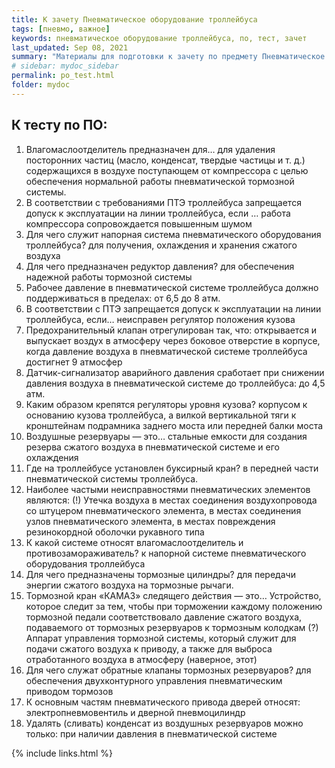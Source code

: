 ```yaml
---
title: К зачету Пневматическое оборудование троллейбуса
tags: [пневмо, важное]
keywords: пневматическое оборудование троллейбуса, по, тест, зачет
last_updated: Sep 08, 2021
summary: "Материалы для подготовки к зачету по предмету Пневматическое оборудование троллейбуса"
# sidebar: mydoc_sidebar
permalink: po_test.html
folder: mydoc
---
```


## К тесту по ПО:
1. Влагомаслоотделитель предназначен для…
для удаления посторонних частиц (масло, конденсат, твердые частицы и т. д.) содержащихся в воздухе поступающем от компрессора с целью обеспечения нормальной работы пневматической тормозной системы.
2. В соответствии с требованиями ПТЭ троллейбуса запрещается допуск к эксплуатации на линии троллейбуса, если …
работа компрессора сопровождается повышенным шумом
3. Для чего служит напорная система пневматического оборудования троллейбуса?
для получения, охлаждения и хранения сжатого воздуха
4. Для чего предназначен редуктор давления?
для обеспечения надежной работы тормозной системы
5. Рабочее давление в пневматической системе троллейбуса должно поддерживаться в пределах:
от 6,5 до 8 атм.
6. В соответствии с ПТЭ запрещается допуск к эксплуатации на линии троллейбуса, если…
неисправен регулятор положения кузова
7. Предохранительный клапан отрегулирован так, что:
открывается и выпускает воздух в атмосферу через боковое отверстие в корпусе, когда давление воздуха в пневматической системе троллейбуса достигнет 9 атмосфер
8. Датчик-сигнализатор аварийного давления сработает при снижении давления воздуха в пневматической системе до троллейбуса:
до 4,5 атм.
9. Каким образом крепятся регуляторы уровня кузова?
корпусом к основанию кузова троллейбуса, а вилкой вертикальной тяги к кронштейнам подрамника заднего моста или передней балки моста
10. Воздушные резервуары — это…
стальные емкости для создания резерва сжатого воздуха в пневматической системе и его охлаждения
11. Где на троллейбусе установлен буксирный кран?
в передней части пневматической системы троллейбуса.
12. Наиболее частыми неисправностями пневматических элементов являются:
(!) Утечка воздуха в местах соединения воздухопровода со штуцером пневматического элемента, в местах соединения узлов пневматического элемента, в местах повреждения резинокордной оболочки рукавного типа
13. К какой системе относят влагомаслоотделитель и противозамораживатель?
к напорной системе пневматического оборудования троллейбуса
14. Для чего предназначены тормозные цилиндры?
для передачи энергии сжатого воздуха на тормозные рычаги.
15. Тормозной кран «КАМАЗ» следящего действия — это…
Устройство, которое следит за тем, чтобы при торможении каждому положению тормозной педали соответствовало давление сжатого воздуха, подаваемого от тормозных резервуаров к тормозным колодкам (?)
Аппарат управления тормозной системы, который служит для подачи сжатого воздуха к приводу, а также для выброса отработанного воздуха в атмосферу (наверное, этот)
16. Для чего служат обратные клапаны тормозных резервуаров?
для обеспечения двухконтурного управления пневматическим приводом тормозов
17. К основным частям пневматического привода дверей относят:
электропневмовентиль и дверной пневмоцилиндр
18. Удалять (сливать) конденсат из воздушных резервуаров можно только:
при наличии давления в пневматической системе

{% include links.html %}
